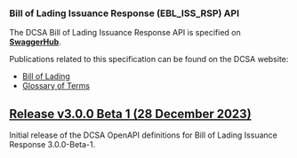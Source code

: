 ### Bill of Lading Issuance Response (EBL_ISS_RSP) API

The DCSA Bill of Lading Issuance Response API is specified on [**SwaggerHub**](https://app.swaggerhub.com/apis/dcsaorg/DCSA_EBL_ISS_RSP).

Publications related to this specification can be found on the DCSA website:
- [Bill of Lading](https://dcsa.org/standards/ebill-of-lading/)
- [Glossary of Terms](https://knowledge.dcsa.org/s/glossary)

<a name="v300B1"></a>[Release v3.0.0 Beta 1 (28 December 2023)](https://app.swaggerhub.com/apis-docs/dcsaorg/DCSA_EBL_ISS_RSP/3.0.0-Beta-1)
---
Initial release of the DCSA OpenAPI definitions for Bill of Lading Issuance Response 3.0.0-Beta-1.
